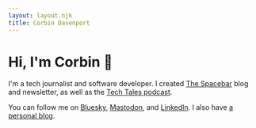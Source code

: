 ```yaml
---
layout: layout.njk
title: Corbin Davenport
---
```


# Hi, I'm Corbin 👋

I'm a tech journalist and software developer. I created [The Spacebar](https://www.spacebar.news/#/portal/signup) blog and newsletter, as well as the [Tech Tales podcast](https://techtalesshow.com/).

You can follow me on [Bluesky](https://bsky.app/profile/corbin.io), [Mastodon](https://toot.community/@corbin), and [LinkedIn](https://www.linkedin.com/in/corbindavenport/). I also have [a personal blog](https://blog.corbin.io).